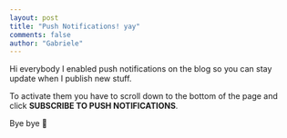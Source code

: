 ```yaml
---
layout: post
title: "Push Notifications! yay"
comments: false
author: "Gabriele"
---
```


Hi everybody I enabled push notifications on the blog so you can stay update
when I publish new stuff.

To activate them you have to scroll down to the bottom of the page and click **SUBSCRIBE TO PUSH NOTIFICATIONS**.

Bye bye 👋